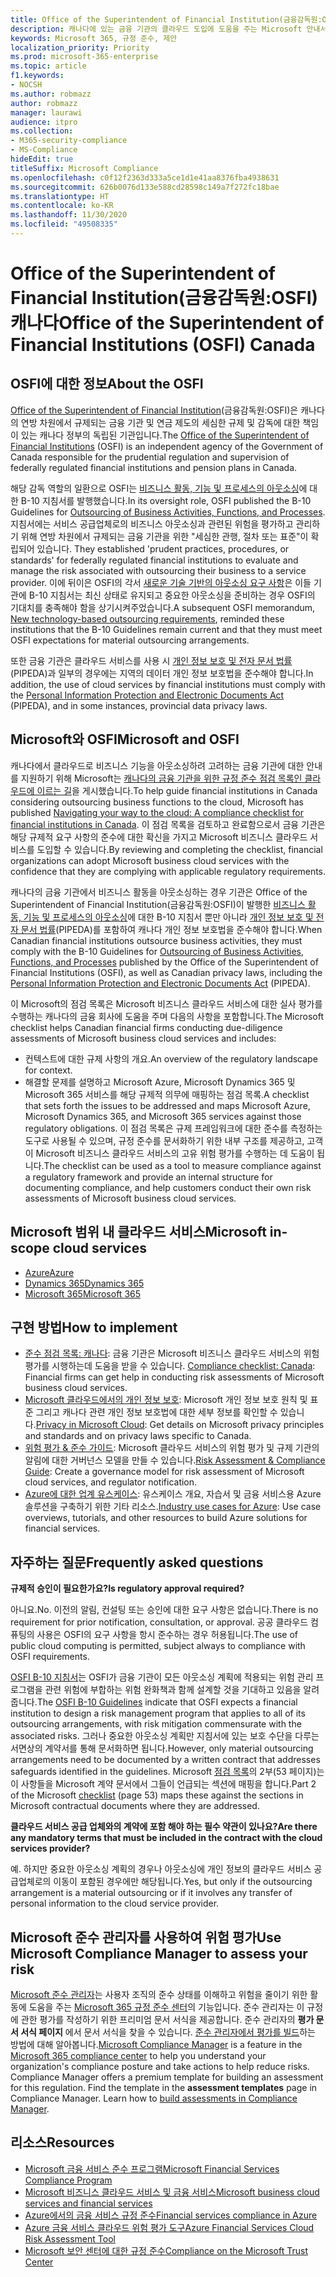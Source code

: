 ```yaml
---
title: Office of the Superintendent of Financial Institution(금융감독원:OSFI) 캐나다
description: 캐나다에 있는 금융 기관의 클라우드 도입에 도움을 주는 Microsoft 안내서입니다.
keywords: Microsoft 365, 규정 준수, 제안
localization_priority: Priority
ms.prod: microsoft-365-enterprise
ms.topic: article
f1.keywords:
- NOCSH
ms.author: robmazz
author: robmazz
manager: laurawi
audience: itpro
ms.collection:
- M365-security-compliance
- MS-Compliance
hideEdit: true
titleSuffix: Microsoft Compliance
ms.openlocfilehash: c0f12f2363d333a5ce1d1e41aa8376fba4938631
ms.sourcegitcommit: 626b0076d133e588cd28598c149a7f272fc18bae
ms.translationtype: HT
ms.contentlocale: ko-KR
ms.lasthandoff: 11/30/2020
ms.locfileid: "49508335"
---
```

# <a name="office-of-the-superintendent-of-financial-institutions-osfi-canada"></a><span data-ttu-id="c0b0e-104">Office of the Superintendent of Financial Institution(금융감독원:OSFI) 캐나다</span><span class="sxs-lookup"><span data-stu-id="c0b0e-104">Office of the Superintendent of Financial Institutions (OSFI) Canada</span></span>

## <a name="about-the-osfi"></a><span data-ttu-id="c0b0e-105">OSFI에 대한 정보</span><span class="sxs-lookup"><span data-stu-id="c0b0e-105">About the OSFI</span></span>

<span data-ttu-id="c0b0e-106">[Office of the Superintendent of Financial Institution](https://www.osfi-bsif.gc.ca/Eng/Pages/default.aspx)(금융감독원:OSFI)은 캐나다의 연방 차원에서 규제되는 금융 기관 및 연금 제도의 세심한 규제 및 감독에 대한 책임이 있는 캐나다 정부의 독립된 기관입니다.</span><span class="sxs-lookup"><span data-stu-id="c0b0e-106">The [Office of the Superintendent of Financial Institutions](https://www.osfi-bsif.gc.ca/Eng/Pages/default.aspx) (OSFI) is an independent agency of the Government of Canada responsible for the prudential regulation and supervision of federally regulated financial institutions and pension plans in Canada.</span></span>

<span data-ttu-id="c0b0e-107">해당 감독 역할의 일환으로 OSFI는 [비즈니스 활동, 기능 및 프로세스의 아웃소싱](https://www.osfi-bsif.gc.ca/Eng/fi-if/rg-ro/gdn-ort/gl-ld/Pages/b10.aspx)에 대한 B-10 지침서를 발행했습니다.</span><span class="sxs-lookup"><span data-stu-id="c0b0e-107">In its oversight role, OSFI published the B-10 Guidelines for [Outsourcing of Business Activities, Functions, and Processes](https://www.osfi-bsif.gc.ca/Eng/fi-if/rg-ro/gdn-ort/gl-ld/Pages/b10.aspx).</span></span> <span data-ttu-id="c0b0e-108">지침서에는 서비스 공급업체로의 비즈니스 아웃소싱과 관련된 위험을 평가하고 관리하기 위해 연방 차원에서 규제되는 금융 기관을 위한 "세심한 관행, 절차 또는 표준"이 확립되어 있습니다.  </span><span class="sxs-lookup"><span data-stu-id="c0b0e-108">They established 'prudent practices, procedures, or standards' for federally regulated financial institutions to evaluate and manage the risk associated with outsourcing their business to a service provider.</span></span> <span data-ttu-id="c0b0e-109">이에 뒤이은 OSFI의 각서 [새로운 기술 기반의 아웃소싱 요구 사항](https://www.osfi-bsif.gc.ca/Eng/fi-if/rg-ro/gdn-ort/gl-ld/Pages/cldcmp.aspx)은 이들 기관에 B-10 지침서는 최신 상태로 유지되고 중요한 아웃소싱을 준비하는 경우 OSFI의 기대치를 충족해야 함을 상기시켜주었습니다.</span><span class="sxs-lookup"><span data-stu-id="c0b0e-109">A subsequent OSFI memorandum, [New technology-based outsourcing requirements](https://www.osfi-bsif.gc.ca/Eng/fi-if/rg-ro/gdn-ort/gl-ld/Pages/cldcmp.aspx), reminded these institutions that the B-10 Guidelines remain current and that they must meet OSFI expectations for material outsourcing arrangements.</span></span>

<span data-ttu-id="c0b0e-110">또한 금융 기관은 클라우드 서비스를 사용 시 [개인 정보 보호 및 전자 문서 법률](https://www.priv.gc.ca/en/privacy-topics/privacy-laws-in-canada/the-personal-information-protection-and-electronic-documents-act-pipeda/)(PIPEDA)과 일부의 경우에는 지역의 데이터 개인 정보 보호법을 준수해야 합니다.</span><span class="sxs-lookup"><span data-stu-id="c0b0e-110">In addition, the use of cloud services by financial institutions must comply with the [Personal Information Protection and Electronic Documents Act](https://www.priv.gc.ca/en/privacy-topics/privacy-laws-in-canada/the-personal-information-protection-and-electronic-documents-act-pipeda/) (PIPEDA), and in some instances, provincial data privacy laws.</span></span>

## <a name="microsoft-and-osfi"></a><span data-ttu-id="c0b0e-111">Microsoft와 OSFI</span><span class="sxs-lookup"><span data-stu-id="c0b0e-111">Microsoft and OSFI</span></span>

<span data-ttu-id="c0b0e-112">캐나다에서 클라우드로 비즈니스 기능을 아웃소싱하려 고려하는 금융 기관에 대한 안내를 지원하기 위해 Microsoft는 [캐나다의 금융 기관을 위한 규정 준수 점검 목록인 클라우드에 이르는 길](https://aka.ms/Azure-Canada-Compliance)을 게시했습니다.</span><span class="sxs-lookup"><span data-stu-id="c0b0e-112">To help guide financial institutions in Canada considering outsourcing business functions to the cloud, Microsoft has published [Navigating your way to the cloud: A compliance checklist for financial institutions in Canada](https://aka.ms/Azure-Canada-Compliance).</span></span> <span data-ttu-id="c0b0e-113">이 점검 목록을 검토하고 완료함으로서 금융 기관은 해당 규제적 요구 사항의 준수에 대한 확신을 가지고 Microsoft 비즈니스 클라우드 서비스를 도입할 수 있습니다.</span><span class="sxs-lookup"><span data-stu-id="c0b0e-113">By reviewing and completing the checklist, financial organizations can adopt Microsoft business cloud services with the confidence that they are complying with applicable regulatory requirements.</span></span>

<span data-ttu-id="c0b0e-114">캐나다의 금융 기관에서 비즈니스 활동을 아웃소싱하는 경우 기관은 Office of the Superintendent of Financial Institution(금융감독원:OSFI)이 발행한 [비즈니스 활동, 기능 및 프로세스의 아웃소싱](https://www.osfi-bsif.gc.ca/Eng/fi-if/rg-ro/gdn-ort/gl-ld/Pages/b10.aspx)에 대한 B-10 지침서 뿐만 아니라 [개인 정보 보호 및 전자 문서 법률](https://www.priv.gc.ca/en/privacy-topics/privacy-laws-in-canada/the-personal-information-protection-and-electronic-documents-act-pipeda/)(PIPEDA)를 포함하여 캐나다 개인 정보 보호법을 준수해야 합니다.</span><span class="sxs-lookup"><span data-stu-id="c0b0e-114">When Canadian financial institutions outsource business activities, they must comply with the B-10 Guidelines for [Outsourcing of Business Activities, Functions, and Processes](https://www.osfi-bsif.gc.ca/Eng/fi-if/rg-ro/gdn-ort/gl-ld/Pages/b10.aspx) published by the Office of the Superintendent of Financial Institutions (OSFI), as well as Canadian privacy laws, including the [Personal Information Protection and Electronic Documents Act](https://www.priv.gc.ca/en/privacy-topics/privacy-laws-in-canada/the-personal-information-protection-and-electronic-documents-act-pipeda/) (PIPEDA).</span></span>

<span data-ttu-id="c0b0e-115">이 Microsoft의 점검 목록은 Microsoft 비즈니스 클라우드 서비스에 대한 실사 평가를 수행하는 캐나다의 금융 회사에 도움을 주며 다음의 사항을 포함합니다.</span><span class="sxs-lookup"><span data-stu-id="c0b0e-115">The Microsoft checklist helps Canadian financial firms conducting due-diligence assessments of Microsoft business cloud services and includes:</span></span>

- <span data-ttu-id="c0b0e-116">컨텍스트에 대한 규제 사항의 개요.</span><span class="sxs-lookup"><span data-stu-id="c0b0e-116">An overview of the regulatory landscape for context.</span></span>
- <span data-ttu-id="c0b0e-117">해결할 문제를 설명하고 Microsoft Azure, Microsoft Dynamics 365 및 Microsoft 365 서비스를 해당 규제적 의무에 매핑하는 점검 목록.</span><span class="sxs-lookup"><span data-stu-id="c0b0e-117">A checklist that sets forth the issues to be addressed and maps Microsoft Azure, Microsoft Dynamics 365, and Microsoft 365 services against those regulatory obligations.</span></span> <span data-ttu-id="c0b0e-118">이 점검 목록은 규제 프레임워크에 대한 준수를 측정하는 도구로 사용될 수 있으며, 규정 준수를 문서화하기 위한 내부 구조를 제공하고, 고객이 Microsoft 비즈니스 클라우드 서비스의 고유 위험 평가를 수행하는 데 도움이 됩니다.</span><span class="sxs-lookup"><span data-stu-id="c0b0e-118">The checklist can be used as a tool to measure compliance against a regulatory framework and provide an internal structure for documenting compliance, and help customers conduct their own risk assessments of Microsoft business cloud services.</span></span>

## <a name="microsoft-in-scope-cloud-services"></a><span data-ttu-id="c0b0e-119">Microsoft 범위 내 클라우드 서비스</span><span class="sxs-lookup"><span data-stu-id="c0b0e-119">Microsoft in-scope cloud services</span></span>

- [<span data-ttu-id="c0b0e-120">Azure</span><span class="sxs-lookup"><span data-stu-id="c0b0e-120">Azure</span></span>](https://aka.ms/AzureCompliance)
- [<span data-ttu-id="c0b0e-121">Dynamics 365</span><span class="sxs-lookup"><span data-stu-id="c0b0e-121">Dynamics 365</span></span>](https://aka.ms/d365-compliance-list)
- [<span data-ttu-id="c0b0e-122">Microsoft 365</span><span class="sxs-lookup"><span data-stu-id="c0b0e-122">Microsoft 365</span></span>](https://aka.ms/o365-compliance-framework)

## <a name="how-to-implement"></a><span data-ttu-id="c0b0e-123">구현 방법</span><span class="sxs-lookup"><span data-stu-id="c0b0e-123">How to implement</span></span>

- <span data-ttu-id="c0b0e-124">[준수 점검 목록: 캐나다](https://aka.ms/Azure-Canada-Compliance): 금융 기관은 Microsoft 비즈니스 클라우드 서비스의 위험 평가를 시행하는데 도움을 받을 수 있습니다. </span><span class="sxs-lookup"><span data-stu-id="c0b0e-124">[Compliance checklist: Canada](https://aka.ms/Azure-Canada-Compliance): Financial firms can get help in conducting risk assessments of Microsoft business cloud services.</span></span>
- <span data-ttu-id="c0b0e-125">[Microsoft 클라우드에서의 개인 정보 보호](https://aka.ms/MCSPrivacy): Microsoft 개인 정보 보호 원칙 및 표준 그리고 캐나다 관련 개인 정보 보호법에 대한 세부 정보를 확인할 수 있습니다.</span><span class="sxs-lookup"><span data-stu-id="c0b0e-125">[Privacy in Microsoft Cloud](https://aka.ms/MCSPrivacy): Get details on Microsoft privacy principles and standards and on privacy laws specific to Canada.</span></span>
- <span data-ttu-id="c0b0e-126">[위험 평가 & 준수 가이드](https://aka.ms/RiskGovernanceGuide): Microsoft 클라우드 서비스의 위험 평가 및 규제 기관의 알림에 대한 거버넌스 모델을 만들 수 있습니다.</span><span class="sxs-lookup"><span data-stu-id="c0b0e-126">[Risk Assessment & Compliance Guide](https://aka.ms/RiskGovernanceGuide): Create a governance model for risk assessment of Microsoft cloud services, and regulator notification.</span></span>
- <span data-ttu-id="c0b0e-127">[Azure에 대한 업계 유스케이스](https://docs.microsoft.com/azure/industry/financial/): 유스케이스 개요, 자습서 및 금융 서비스용 Azure 솔루션을 구축하기 위한 기타 리소스.</span><span class="sxs-lookup"><span data-stu-id="c0b0e-127">[Industry use cases for Azure](https://docs.microsoft.com/azure/industry/financial/): Use case overviews, tutorials, and other resources to build Azure solutions for financial services.</span></span>

## <a name="frequently-asked-questions"></a><span data-ttu-id="c0b0e-128">자주하는 질문</span><span class="sxs-lookup"><span data-stu-id="c0b0e-128">Frequently asked questions</span></span>

<span data-ttu-id="c0b0e-129">**규제적 승인이 필요한가요?**</span><span class="sxs-lookup"><span data-stu-id="c0b0e-129">**Is regulatory approval required?**</span></span>

<span data-ttu-id="c0b0e-130">아니요.</span><span class="sxs-lookup"><span data-stu-id="c0b0e-130">No.</span></span> <span data-ttu-id="c0b0e-131">이전의 알림, 컨설팅 또는 승인에 대한 요구 사항은 없습니다.</span><span class="sxs-lookup"><span data-stu-id="c0b0e-131">There is no requirement for prior notification, consultation, or approval.</span></span> <span data-ttu-id="c0b0e-132">공공 클라우드 컴퓨팅의 사용은 OSFI의 요구 사항을 항시 준수하는 경우 허용됩니다.</span><span class="sxs-lookup"><span data-stu-id="c0b0e-132">The use of public cloud computing is permitted, subject always to compliance with OSFI requirements.</span></span>

<span data-ttu-id="c0b0e-133">[OSFI B-10 지침서](https://www.osfi-bsif.gc.ca/Eng/fi-if/rg-ro/gdn-ort/gl-ld/Pages/b10.aspx)는 OSFI가 금융 기관이 모든 아웃소싱 계획에 적용되는 위험 관리 프로그램을 관련 위험에 부합하는 위험 완화책과 함께 설계할 것을 기대하고 있음을 알려줍니다.</span><span class="sxs-lookup"><span data-stu-id="c0b0e-133">The [OSFI B-10 Guidelines](https://www.osfi-bsif.gc.ca/Eng/fi-if/rg-ro/gdn-ort/gl-ld/Pages/b10.aspx) indicate that OSFI expects a financial institution to design a risk management program that applies to all of its outsourcing arrangements, with risk mitigation commensurate with the associated risks.</span></span> <span data-ttu-id="c0b0e-134">그러나 중요한 아웃소싱 계획만 지침서에 있는 보호 수단을 다루는 서면상의 계약서를 통해 문서화하면 됩니다.</span><span class="sxs-lookup"><span data-stu-id="c0b0e-134">However, only material outsourcing arrangements need to be documented by a written contract that addresses safeguards identified in the guidelines.</span></span> <span data-ttu-id="c0b0e-135">Microsoft [점검 목록](https://aka.ms/Azure-Canada-Compliance)의 2부(53 페이지)는 이 사항들을 Microsoft 계약 문서에서 그들이 언급되는 섹션에 매핑을 합니다.</span><span class="sxs-lookup"><span data-stu-id="c0b0e-135">Part 2 of the Microsoft [checklist](https://aka.ms/Azure-Canada-Compliance) (page 53) maps these against the sections in Microsoft contractual documents where they are addressed.</span></span>

<span data-ttu-id="c0b0e-136">**클라우드 서비스 공급 업체와의 계약에 포함 해야 하는 필수 약관이 있나요?**</span><span class="sxs-lookup"><span data-stu-id="c0b0e-136">**Are there any mandatory terms that must be included in the contract with the cloud services provider?**</span></span>

<span data-ttu-id="c0b0e-137">예. 하지만 중요한 아웃소싱 계획의 경우나 아웃소싱에 개인 정보의 클라우드 서비스 공급업체로의 이동이 포함된 경우에만 해당됩니다.</span><span class="sxs-lookup"><span data-stu-id="c0b0e-137">Yes, but only if the outsourcing arrangement is a material outsourcing or if it involves any transfer of personal information to the cloud service provider.</span></span>

## <a name="use-microsoft-compliance-manager-to-assess-your-risk"></a><span data-ttu-id="c0b0e-138">Microsoft 준수 관리자를 사용하여 위험 평가</span><span class="sxs-lookup"><span data-stu-id="c0b0e-138">Use Microsoft Compliance Manager to assess your risk</span></span>

<span data-ttu-id="c0b0e-p106">[Microsoft 준수 관리자](https://docs.microsoft.com/microsoft-365/compliance/compliance-manager)는 사용자 조직의 준수 상태를 이해하고 위험을 줄이기 위한 활동에 도움을 주는 [Microsoft 365 규정 준수 센터](https://docs.microsoft.com/microsoft-365/compliance/microsoft-365-compliance-center)의 기능입니다. 준수 관리자는 이 규정에 관한 평가를 작성하기 위한 프리미엄 문서 서식을 제공합니다. 준수 관리자의 **평가 문서 서식 페이지** 에서 문서 서식을 찾을 수 있습니다. [준수 관리자에서 평가를 빌드](https://docs.microsoft.com/microsoft-365/compliance/compliance-manager-assessments)하는 방법에 대해 알아봅니다.</span><span class="sxs-lookup"><span data-stu-id="c0b0e-p106">[Microsoft Compliance Manager](https://docs.microsoft.com/microsoft-365/compliance/compliance-manager) is a feature in the [Microsoft 365 compliance center](https://docs.microsoft.com/microsoft-365/compliance/microsoft-365-compliance-center) to help you understand your organization's compliance posture and take actions to help reduce risks. Compliance Manager offers a premium template for building an assessment for this regulation. Find the template in the **assessment templates** page in Compliance Manager. Learn how to [build assessments in Compliance Manager](https://docs.microsoft.com/microsoft-365/compliance/compliance-manager-assessments).</span></span>

## <a name="resources"></a><span data-ttu-id="c0b0e-143">리소스</span><span class="sxs-lookup"><span data-stu-id="c0b0e-143">Resources</span></span>

- [<span data-ttu-id="c0b0e-144">Microsoft 금융 서비스 준수 프로그램</span><span class="sxs-lookup"><span data-stu-id="c0b0e-144">Microsoft Financial Services Compliance Program</span></span>](https://aka.ms/FSCP-Print)
- [<span data-ttu-id="c0b0e-145">Microsoft 비즈니스 클라우드 서비스 및 금융 서비스</span><span class="sxs-lookup"><span data-stu-id="c0b0e-145">Microsoft business cloud services and financial services</span></span>](https://www.microsoft.com/trustcenter/cloudservices/financialservices)
- [<span data-ttu-id="c0b0e-146">Azure에서의 금융 서비스 규정 준수</span><span class="sxs-lookup"><span data-stu-id="c0b0e-146">Financial services compliance in Azure</span></span>](https://azure.microsoft.com/resources/videos/azurecon-2015-financial-services-compliance-in-azure/)
- [<span data-ttu-id="c0b0e-147">Azure 금융 서비스 클라우드 위험 평가 도구</span><span class="sxs-lookup"><span data-stu-id="c0b0e-147">Azure Financial Services Cloud Risk Assessment Tool</span></span>](https://aka.ms/FFIEC-CSDT)
- [<span data-ttu-id="c0b0e-148">Microsoft 보안 센터에 대한 규정 준수</span><span class="sxs-lookup"><span data-stu-id="c0b0e-148">Compliance on the Microsoft Trust Center</span></span>](https://www.microsoft.com/trust-center/compliance/compliance-overview)
